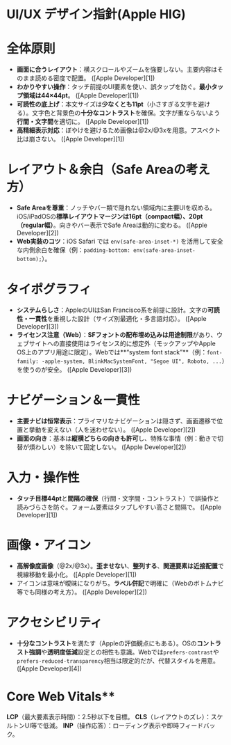 # UI/UX デザイン指針(Apple HIG)

# 全体原則

* **画面に合うレイアウト**：横スクロールやズームを強要しない。主要内容はそのまま読める密度で配置。 ([Apple Developer][1])
* **わかりやすい操作**：タッチ前提のUI要素を使い、誤タップを防ぐ。**最小タップ領域は44×44pt**。 ([Apple Developer][1])
* **可読性の底上げ**：本文サイズは**少なくとも11pt**（小さすぎる文字を避ける）。文字色と背景色の**十分なコントラスト**を確保。文字が重ならないよう**行間・文字間**を適切に。 ([Apple Developer][1])
* **高精細表示対応**：ぼやけを避けるため画像は@2x/@3xを用意。アスペクト比は崩さない。 ([Apple Developer][1])

# レイアウト＆余白（Safe Areaの考え方）

* **Safe Areaを尊重**：ノッチやバー類で隠れない領域内に主要UIを収める。iOS/iPadOSの**標準レイアウトマージンは16pt（compact幅）、20pt（regular幅）**。向きやバー表示でSafe Areaは動的に変わる。 ([Apple Developer][2])
* **Web実装のコツ**：iOS Safari では `env(safe-area-inset-*)` を活用して安全な内側余白を確保（例：`padding-bottom: env(safe-area-inset-bottom);`）。

# タイポグラフィ

* **システムらしさ**：AppleのUIはSan Francisco系を前提に設計。文字の**可読性・一貫性**を重視した設計（サイズ別最適化・多言語対応）。 ([Apple Developer][3])
* **ライセンス注意（Web）**：**SFフォントの配布埋め込みは用途制限**があり、ウェブサイトへの直接使用はライセンス的に想定外（モックアップやApple OS上のアプリ用途に限定）。Webでは**“system font stack”**（例：`font-family: -apple-system, BlinkMacSystemFont, "Segoe UI", Roboto, ...`）を使うのが安全。 ([Apple Developer][3])

# ナビゲーション＆一貫性

* **主要ナビは恒常表示**：プライマリなナビゲーションは隠さず、画面遷移で位置と挙動を変えない（人を迷わせない）。 ([Apple Developer][2])
* **画面の向き**：基本は**縦横どちらの向きも許可**し、特殊な事情（例：動きで切替が煩わしい）を除いて固定しない。 ([Apple Developer][2])

# 入力・操作性

* **タッチ目標44pt**と**間隔の確保**（行間・文字間・コントラスト）で誤操作と読みづらさを防ぐ。フォーム要素はタップしやすい高さと間隔で。 ([Apple Developer][1])

# 画像・アイコン

* **高解像度画像**（@2x/@3x）。**歪ませない**、**整列する**、**関連要素は近接配置**で視線移動を最小化。 ([Apple Developer][1])
* アイコンは意味が曖昧になりがち。**ラベル併記**で明確に（Webのボトムナビ等でも同様の考え方）。 ([Apple Developer][2])

# アクセシビリティ

* **十分なコントラスト**を満たす（Appleの評価観点にもある）。OSの**コントラスト強調**や**透明度低減**設定との相性も意識。Webでは`prefers-contrast`や`prefers-reduced-transparency`相当は限定的だが、代替スタイルを用意。 ([Apple Developer][4])


# Core Web Vitals**
**LCP**（最大要素表示時間）：2.5秒以下を目標。
**CLS**（レイアウトのズレ）：スケルトンUI等で低減。
**INP**（操作応答）：ローディング表示や即時フィードバック。